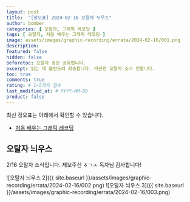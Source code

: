 ```yaml
---
layout: post
title:  "[정오표] 2024-02-16 오탈자 뉘우스"
author: bomber
categories: [ 오탈자, 그래픽 레코딩 ]
tags: [ 오탈자, 처음 배우는 그래픽 레코딩 ]
image: assets/images/graphic-recording/errata/2024-02-16/001.png
description: 
featured: false
hidden: false
beforetoc: 오탈자 정보 공유합니다.
excerpt: 읽는 데 불편드려 죄송합니다. 따끈한 오탈자 소식 전합니다.
toc: true
comments: true
rating: # 1~5까지 점수
last_modified_at: # YYYY-MM-DD
product: false
---
```



<div class="note">
    <p>최신 정오표는 아래에서 확인할 수 있습니다.</p>
    <ul>
        <li><a href="https://zzom.io/graphic-recording/errata.html" target="_blank">처음 배우는 그래픽 레코딩</a></li>
    </ul>   
</div>

## 오탈자 늬우스

<p>
2/16 오탈자 소식입니다. 
제보주신 ㅎㄱㅅ 독자님 감사합니다! 
</p>

![오탈자 늬우스 2]({{ site.baseurl }}/assets/images/graphic-recording/errata/2024-02-16/002.png)
![오탈자 늬우스 3]({{ site.baseurl }}/assets/images/graphic-recording/errata/2024-02-16/003.png)